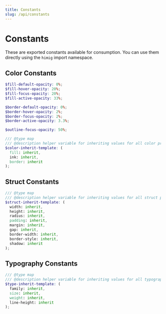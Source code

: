 ```yaml
---
title: Constants
slug: /api/constants
---
```

# Constants
These are exported constants available for consumption. You can use them directly using the `himig` import namespace.

## Color Constants
```scss
$fill-default-opacity: 0%;
$fill-hover-opacity: 20%;
$fill-focus-opacity: 20%;
$fill-active-opacity: 33%;

$border-default-opacity: 0%;
$border-hover-opacity: 2%;
$border-focus-opacity: 2%;
$border-active-opacity: 3.3%;

$outline-focus-opacity: 50%;

/// @type map
/// @description helper variable for inheriting values for all color properties
$color-inherit-template: (
  fill: inherit,
  ink: inherit,
  border: inherit
);
```

## Struct Constants
```scss
/// @type map
/// @description helper variable for inheriting values for all struct properties
$struct-inherit-template: (
  width: inherit,
  height: inherit,
  radius: inherit,
  padding: inherit,
  margin: inherit,
  gap: inherit,
  border-width: inherit,
  border-style: inherit,
  shadow: inherit
);
```

## Typography Constants
```scss
/// @type map
/// @description helper variable for inheriting values for all typography properties
$type-inherit-template: (
  family: inherit,
  size: inherit,
  weight: inherit,
  line-height: inherit
);
```